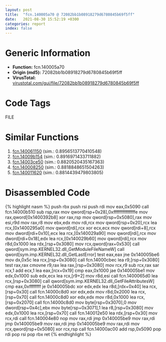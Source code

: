 ```yaml
---
layout: post
title:  "fcn.140005a70 @ 72082bb1b08918279d6780845b69f5ff"
date:   2021-08-30 15:52:19 +0300
categories: report
index: false
---
```


# Generic Information
- **Function:** fcn.140005a70
- **Origin (md5):** 72082bb1b08918279d6780845b69f5ff
- **VirusTotal:** [virustotal.com/gui/file/72082bb1b08918279d6780845b69f5ff][virustotal_ref]

# Code Tags
<span class="tag" id="FILE">FILE</span>


# Similar Functions

1. [fcn.140061150][similar_1_ref] (sim.: 0.8956513770410548)
2. [fcn.14009b154][similar_2_ref] (sim.: 0.8916971433711882)
3. [fcn.14003ce50][similar_3_ref] (sim.: 0.8820520435167363)
4. [fcn.140008250][similar_4_ref] (sim.: 0.8818848651504263)
5. [fcn.140011620][similar_5_ref] (sim.: 0.8814439479803805)


# Disassembled Code

{% highlight nasm %}
push rbx
push rsi
push rdi
mov eax,0x5090
call fcn.14000b510
sub rsp,rax
mov qword[rsp+0x28],0xfffffffffffffffe
mov rax,qword[0x1400392b8]
xor rax,rsp
mov qword[rsp+0x5080],rax
mov esi,r9d
mov rax,r8
mov ebx,edx
mov rdi,rcx
mov qword[rsp+0x20],rcx
lea rcx,[0x1400295a0]
mov qword[rdi],rcx
xor ecx,ecx
mov qword[rdi+8],rcx
mov dword[rdi+0x10],ecx
lea rcx,[0x140029a90]
mov qword[rdi],rcx
mov dword[rdi+0x18],edx
lea rcx,[0x140029b60]
mov qword[rdi],rcx
mov r8d,0x1000
lea rdx,[rsp+0x3080]
mov rcx,qword[rax+0x530]
call qword[sym.imp.KERNEL32.dll_GetModuleFileNameW]
call qword[sym.imp.KERNEL32.dll_GetLastError]
test eax,eax
jne 0x140005be6
mov dx,0x5c
lea rcx,[rsp+0x3080]
call fcn.14000cbec
lea r9,[rsp+0x3080]
test rax,rax
cmovne r9,rax
lea rax,[rsp+0x3080]
mov rcx,r9
sub rcx,rax
sar rcx,1
add ecx,1
lea eax,[rcx+0x19]
cmp eax,0x1000
jae 0x140005be1
mov edx,0x1000
sub edx,ecx
lea rcx,[r9+2]
mov r8d,esi
call fcn.1400065d0
lea rcx,[rsp+0x3080]
call qword[sym.imp.KERNEL32.dll_GetFileAttributesW]
cmp eax,0xffffffff
je 0x140005bdc
xor edx,edx
lea r8d,[rdx+0x40]
lea rcx,[rsp+0x30]
call fcn.14000c8d0
xor edx,edx
mov r8d,0x2000
lea rcx,[rsp+0x70]
call fcn.14000c8d0
xor edx,edx
mov r8d,0x1000
lea rcx,[rsp+0x2070]
call fcn.14000c8d0
mov byte[rsp+0x3070],0
mov dword[rsp+0x4c],ebx
mov byte[rsp+0x3071],1
lea r8,[rsp+0x3080]
mov edx,0x1000
lea rcx,[rsp+0x70]
call fcn.140012e50
lea rdx,[rsp+0x30]
mov rcx,rdi
call fcn.140004e80
nop 
mov rax,rdi
jmp 0x140005be9
mov rax,rdi
jmp 0x140005be9
mov rax,rdi
jmp 0x140005be9
mov rax,rdi
mov rcx,qword[rsp+0x5080]
xor rcx,rsp
call fcn.14000ac00
add rsp,0x5090
pop rdi
pop rsi
pop rbx
ret 
{% endhighlight %}


[similar_1_ref]: /report/fcn.140061150@3bee9e0608c478ffce0d10559aae732b
[similar_2_ref]: /report/fcn.14009b154@a5e8b4820319974b4ce1027132e98e27
[similar_3_ref]: /report/fcn.14003ce50@a5e8b4820319974b4ce1027132e98e27
[similar_4_ref]: /report/fcn.140008250@a5e8b4820319974b4ce1027132e98e27
[similar_5_ref]: /report/fcn.140011620@72082bb1b08918279d6780845b69f5ff
[virustotal_ref]: https://www.virustotal.com/gui/file/72082bb1b08918279d6780845b69f5ff
